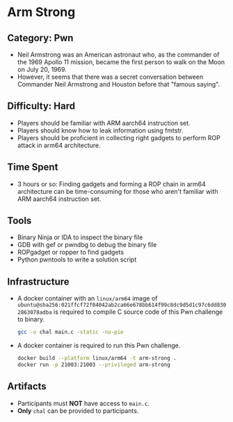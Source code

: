 # Arm Strong

## Category: Pwn

* Neil Armstrong was an American astronaut who, as the commander of the 1969 Apollo 11 mission, became the first person to walk on the Moon on July 20, 1969.
* However, it seems that there was a secret conversation between Commander Neil Armstrong and Houston before that "famous saying".

## Difficulty: Hard

* Players should be familiar with ARM aarch64 instruction set.
* Players should know how to leak information using fmtstr.
* Players should be proficient in collecting right gadgets to perform ROP attack in arm64 architecture.

## Time Spent

* 3 hours or so: Finding gadgets and forming a ROP chain in arm64 architecture can be time-consuming for those who aren't familiar with ARM aarch64 instruction set.

## Tools

* Binary Ninja or IDA to inspect the binary file
* GDB with gef or pwndbg to debug the binary file
* ROPgadget or ropper to find gadgets
* Python pwntools to write a solution script

## Infrastructure

* A docker container with an `linux/arm64` image of `ubuntu@sha256:021ffcf72f04042ab2ca66e678bb614f99c8dc9d5d1c97c6dd8302863078adba` is required to compile C source code of this Pwn challenge to binary.
    ```bash
    gcc -o chal main.c -static -no-pie
    ```

* A docker container is required to run this Pwn challenge.
    ```bash
    docker build --platform linux/arm64 -t arm-strong .
    docker run -p 21003:21003 --privileged arm-strong
    ```

## Artifacts

* Participants must **NOT** have access to `main.c`.
* **Only** `chal` can be provided to participants.
